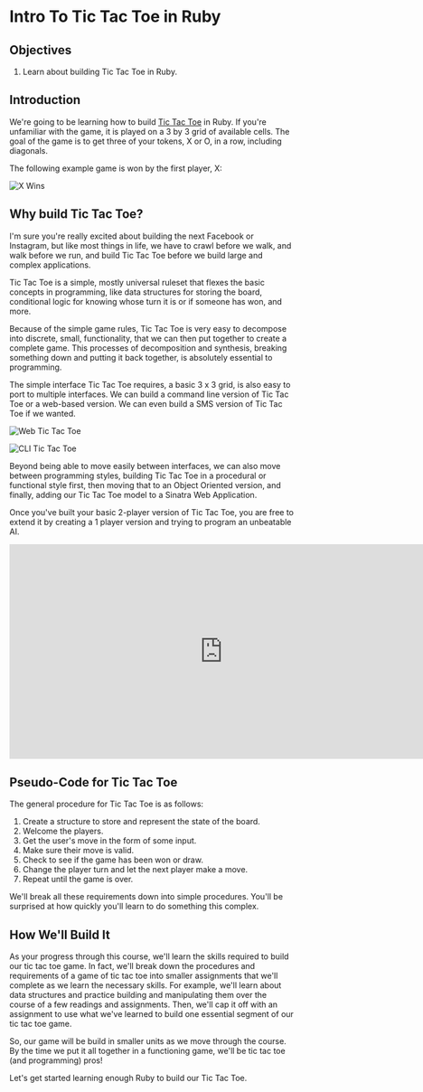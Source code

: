 # Intro To Tic Tac Toe in Ruby

## Objectives

1. Learn about building Tic Tac Toe in Ruby.

## Introduction

We're going to be learning how to build [Tic Tac Toe](https://en.wikipedia.org/wiki/Tic-tac-toe) in Ruby. If you're unfamiliar with the game, it is played on a 3 by 3 grid of available cells. The goal of the game is to get three of your tokens, X or O, in a row, including diagonals.

The following example game is won by the first player, X:

![X Wins](https://upload.wikimedia.org/wikipedia/commons/thumb/1/1b/Tic-tac-toe-game-1.svg/958px-Tic-tac-toe-game-1.svg.png)

## Why build Tic Tac Toe?

I'm sure you're really excited about building the next Facebook or Instagram, but like most things in life, we have to crawl before we walk, and walk before we run, and build Tic Tac Toe before we build large and complex applications.

Tic Tac Toe is a simple, mostly universal ruleset that flexes the basic concepts in programming, like data structures for storing the board, conditional logic for knowing whose turn it is or if someone has won, and more.

Because of the simple game rules, Tic Tac Toe is very easy to decompose into discrete, small, functionality, that we can then put together to create a complete game. This processes of decomposition and synthesis, breaking something down and putting it back together, is absolutely essential to programming.

The simple interface Tic Tac Toe requires, a basic 3 x 3 grid, is also easy to port to multiple interfaces. We can build a command line version of Tic Tac Toe or a web-based version. We can even build a SMS version of Tic Tac Toe if we wanted.

![Web Tic Tac Toe](https://dl.dropboxusercontent.com/s/q3yyuquszgh5g4y/2015-09-29%20at%2010.45%20AM.png)

![CLI Tic Tac Toe](https://dl.dropboxusercontent.com/s/71iskdi76syyqhb/2015-09-29%20at%2010.46%20AM.png)

Beyond being able to move easily between interfaces, we can also move between programming styles, building Tic Tac Toe in a procedural or functional style first, then moving that to an Object Oriented version, and finally, adding our Tic Tac Toe model to a Sinatra Web Application.

Once you've built your basic 2-player version of Tic Tac Toe, you are free to extend it by creating a 1 player version and trying to program an unbeatable AI.

<iframe width="753" height="380" src="https://www.youtube.com/embed/F7qOV8xonfY?rel=0&amp;showinfo=0" frameborder="0" allowfullscreen></iframe>

## Pseudo-Code for Tic Tac Toe

The general procedure for Tic Tac Toe is as follows:

1. Create a structure to store and represent the state of the board.
2. Welcome the players.
3. Get the user's move in the form of some input.
4. Make sure their move is valid.
5. Check to see if the game has been won or draw.
6. Change the player turn and let the next player make a move.
7. Repeat until the game is over.

We'll break all these requirements down into simple procedures. You'll be surprised at how quickly you'll learn to do something this complex.

## How We'll Build It

As your progress through this course, we'll learn the skills required to build our tic tac toe game. In fact, we'll break down the procedures and requirements of a game of tic tac toe into smaller assignments that we'll complete as we learn the necessary skills. For example, we'll learn about data structures and practice building and manipulating them over the course of a few readings and assignments. Then, we'll cap it off with an assignment to use what we've learned to build one essential segment of our tic tac toe game. 

So, our game will be build in smaller units as we move through the course. By the time we put it all together in a functioning game, we'll be tic tac toe (and programming) pros!

Let's get started learning enough Ruby to build our Tic Tac Toe.

